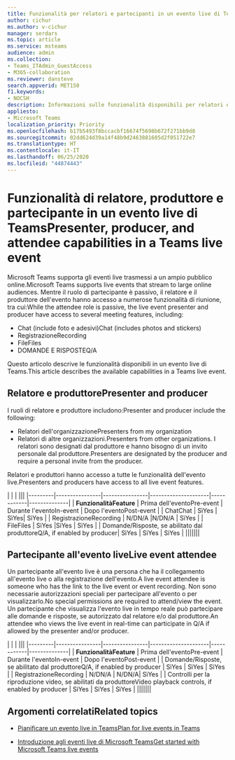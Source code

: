 ```yaml
---
title: Funzionalità per relatori e partecipanti in un evento live di Teams
author: cichur
ms.author: v-cichur
manager: serdars
ms.topic: article
ms.service: msteams
audience: admin
ms.collection:
- Teams_ITAdmin_GuestAccess
- M365-collaboration
ms.reviewer: dansteve
search.appverid: MET150
f1.keywords:
- NOCSH
description: Informazioni sulle funzionalità disponibili per relatori e partecipanti in un evento live di Teams.
appliesto:
- Microsoft Teams
localization_priority: Priority
ms.openlocfilehash: b17b5493f8bccacbf16674f5698b672f271bb9d8
ms.sourcegitcommit: 02dd624d39a14f48b9d2463881605d2f051722e7
ms.translationtype: HT
ms.contentlocale: it-IT
ms.lasthandoff: 06/25/2020
ms.locfileid: "44874443"
---
```

<a name="presenter-producer-and-attendee-capabilities-in-a-teams-live-event"></a><span data-ttu-id="596ac-103">Funzionalità di relatore, produttore e partecipante in un evento live di Teams</span><span class="sxs-lookup"><span data-stu-id="596ac-103">Presenter, producer, and attendee capabilities in a Teams live event</span></span>
======================================================

<span data-ttu-id="596ac-104">Microsoft Teams supporta gli eventi live trasmessi a un ampio pubblico online.</span><span class="sxs-lookup"><span data-stu-id="596ac-104">Microsoft Teams supports live events that stream to large online audiences.</span></span> <span data-ttu-id="596ac-105">Mentre il ruolo di partecipante è passivo, il relatore e il produttore dell'evento hanno accesso a numerose funzionalità di riunione, tra cui:</span><span class="sxs-lookup"><span data-stu-id="596ac-105">While the attendee role is passive, the live event presenter and producer have access to several meeting features, including:</span></span>  

- <span data-ttu-id="596ac-106">Chat (include foto e adesivi)</span><span class="sxs-lookup"><span data-stu-id="596ac-106">Chat (includes photos and stickers)</span></span>
- <span data-ttu-id="596ac-107">Registrazione</span><span class="sxs-lookup"><span data-stu-id="596ac-107">Recording</span></span>
- <span data-ttu-id="596ac-108">File</span><span class="sxs-lookup"><span data-stu-id="596ac-108">Files</span></span>
- <span data-ttu-id="596ac-109">DOMANDE E RISPOSTE</span><span class="sxs-lookup"><span data-stu-id="596ac-109">Q/A</span></span>

<span data-ttu-id="596ac-110">Questo articolo descrive le funzionalità disponibili in un evento live di Teams.</span><span class="sxs-lookup"><span data-stu-id="596ac-110">This article describes the available capabilities in a Teams live event.</span></span>

## <a name="presenter-and-producer"></a><span data-ttu-id="596ac-111">Relatore e produttore</span><span class="sxs-lookup"><span data-stu-id="596ac-111">Presenter and producer</span></span>

<span data-ttu-id="596ac-112">I ruoli di relatore e produttore includono:</span><span class="sxs-lookup"><span data-stu-id="596ac-112">Presenter and producer include the following:</span></span>

- <span data-ttu-id="596ac-113">Relatori dell'organizzazione</span><span class="sxs-lookup"><span data-stu-id="596ac-113">Presenters from my organization</span></span>
- <span data-ttu-id="596ac-114">Relatori di altre organizzazioni.</span><span class="sxs-lookup"><span data-stu-id="596ac-114">Presenters from other organizations.</span></span> <span data-ttu-id="596ac-115">I relatori sono designati dal produttore e hanno bisogno di un invito personale dal produttore.</span><span class="sxs-lookup"><span data-stu-id="596ac-115">Presenters are designated by the producer and require a personal invite from the producer.</span></span>

<span data-ttu-id="596ac-116">Relatori e produttori hanno accesso a tutte le funzionalità dell'evento live.</span><span class="sxs-lookup"><span data-stu-id="596ac-116">Presenters and producers have access to all live event features.</span></span>

| |  | |||
|---------|----------------|----------------|---------------------|------------|--------------|
|  <span data-ttu-id="596ac-117">**Funzionalità**</span><span class="sxs-lookup"><span data-stu-id="596ac-117">**Feature**</span></span>       | <span data-ttu-id="596ac-118">Prima dell'evento</span><span class="sxs-lookup"><span data-stu-id="596ac-118">Pre-event</span></span> | <span data-ttu-id="596ac-119">Durante l'evento</span><span class="sxs-lookup"><span data-stu-id="596ac-119">In-event</span></span> | <span data-ttu-id="596ac-120">Dopo l'evento</span><span class="sxs-lookup"><span data-stu-id="596ac-120">Post-event</span></span> |
| <span data-ttu-id="596ac-121">Chat</span><span class="sxs-lookup"><span data-stu-id="596ac-121">Chat</span></span> | <span data-ttu-id="596ac-122">Sì</span><span class="sxs-lookup"><span data-stu-id="596ac-122">Yes</span></span> | <span data-ttu-id="596ac-123">Sì</span><span class="sxs-lookup"><span data-stu-id="596ac-123">Yes</span></span>| <span data-ttu-id="596ac-124">Sì</span><span class="sxs-lookup"><span data-stu-id="596ac-124">Yes</span></span> |
| <span data-ttu-id="596ac-125">Registrazione</span><span class="sxs-lookup"><span data-stu-id="596ac-125">Recording</span></span> | <span data-ttu-id="596ac-126">N/D</span><span class="sxs-lookup"><span data-stu-id="596ac-126">N/A</span></span> |<span data-ttu-id="596ac-127">N/D</span><span class="sxs-lookup"><span data-stu-id="596ac-127">N/A</span></span> | <span data-ttu-id="596ac-128">Sì</span><span class="sxs-lookup"><span data-stu-id="596ac-128">Yes</span></span> |
| <span data-ttu-id="596ac-129">File</span><span class="sxs-lookup"><span data-stu-id="596ac-129">Files</span></span> | <span data-ttu-id="596ac-130">Sì</span><span class="sxs-lookup"><span data-stu-id="596ac-130">Yes</span></span> |<span data-ttu-id="596ac-131">Sì</span><span class="sxs-lookup"><span data-stu-id="596ac-131">Yes</span></span> | <span data-ttu-id="596ac-132">Sì</span><span class="sxs-lookup"><span data-stu-id="596ac-132">Yes</span></span> |
| <span data-ttu-id="596ac-133">Domande/Risposte, se abilitato dal produttore</span><span class="sxs-lookup"><span data-stu-id="596ac-133">Q/A, if enabled by producer</span></span>| <span data-ttu-id="596ac-134">Sì</span><span class="sxs-lookup"><span data-stu-id="596ac-134">Yes</span></span> | <span data-ttu-id="596ac-135">Sì</span><span class="sxs-lookup"><span data-stu-id="596ac-135">Yes</span></span> | <span data-ttu-id="596ac-136">Sì</span><span class="sxs-lookup"><span data-stu-id="596ac-136">Yes</span></span> |
|||||||

## <a name="live-event-attendee"></a><span data-ttu-id="596ac-137">Partecipante all'evento live</span><span class="sxs-lookup"><span data-stu-id="596ac-137">Live event attendee</span></span>

<span data-ttu-id="596ac-138">Un partecipante all'evento live è una persona che ha il collegamento all'evento live o alla registrazione dell'evento.</span><span class="sxs-lookup"><span data-stu-id="596ac-138">A live event attendee is someone who has the link to the live event or event recording.</span></span> <span data-ttu-id="596ac-139">Non sono necessarie autorizzazioni speciali per partecipare all'evento o per visualizzarlo.</span><span class="sxs-lookup"><span data-stu-id="596ac-139">No special permissions are required to attend/view the event.</span></span> <span data-ttu-id="596ac-140">Un partecipante che visualizza l'evento live in tempo reale può partecipare alle domande e risposte, se autorizzato dal relatore e/o dal produttore.</span><span class="sxs-lookup"><span data-stu-id="596ac-140">An attendee who views the live event in real-time can participate in Q/A if allowed by the presenter and/or producer.</span></span> 

| |  | |||
|---------|----------------|----------------|---------------------|------------|--------------|
|  <span data-ttu-id="596ac-141">**Funzionalità**</span><span class="sxs-lookup"><span data-stu-id="596ac-141">**Feature**</span></span>       | <span data-ttu-id="596ac-142">Prima dell'evento</span><span class="sxs-lookup"><span data-stu-id="596ac-142">Pre-event</span></span> | <span data-ttu-id="596ac-143">Durante l'evento</span><span class="sxs-lookup"><span data-stu-id="596ac-143">In-event</span></span> | <span data-ttu-id="596ac-144">Dopo l'evento</span><span class="sxs-lookup"><span data-stu-id="596ac-144">Post-event</span></span> |
| <span data-ttu-id="596ac-145">Domande/Risposte, se abilitato dal produttore</span><span class="sxs-lookup"><span data-stu-id="596ac-145">Q/A, if enabled by producer</span></span> | <span data-ttu-id="596ac-146">Sì</span><span class="sxs-lookup"><span data-stu-id="596ac-146">Yes</span></span> | <span data-ttu-id="596ac-147">Sì</span><span class="sxs-lookup"><span data-stu-id="596ac-147">Yes</span></span> | <span data-ttu-id="596ac-148">Sì</span><span class="sxs-lookup"><span data-stu-id="596ac-148">Yes</span></span> |
| <span data-ttu-id="596ac-149">Registrazione</span><span class="sxs-lookup"><span data-stu-id="596ac-149">Recording</span></span> | <span data-ttu-id="596ac-150">N/D</span><span class="sxs-lookup"><span data-stu-id="596ac-150">N/A</span></span> | <span data-ttu-id="596ac-151">N/D</span><span class="sxs-lookup"><span data-stu-id="596ac-151">N/A</span></span>| <span data-ttu-id="596ac-152">Sì</span><span class="sxs-lookup"><span data-stu-id="596ac-152">Yes</span></span> |
| <span data-ttu-id="596ac-153">Controlli per la riproduzione video, se abilitati da produttore</span><span class="sxs-lookup"><span data-stu-id="596ac-153">Video playback controls, if enabled by producer</span></span> | <span data-ttu-id="596ac-154">Sì</span><span class="sxs-lookup"><span data-stu-id="596ac-154">Yes</span></span> | <span data-ttu-id="596ac-155">Sì</span><span class="sxs-lookup"><span data-stu-id="596ac-155">Yes</span></span> | <span data-ttu-id="596ac-156">Sì</span><span class="sxs-lookup"><span data-stu-id="596ac-156">Yes</span></span> |
|||||||

## <a name="related-topics"></a><span data-ttu-id="596ac-157">Argomenti correlati</span><span class="sxs-lookup"><span data-stu-id="596ac-157">Related topics</span></span>

- [<span data-ttu-id="596ac-158">Pianificare un evento live in Teams</span><span class="sxs-lookup"><span data-stu-id="596ac-158">Plan for live events in Teams</span></span>](teams-live-events/plan-for-teams-live-events.md)

- [<span data-ttu-id="596ac-159">Introduzione agli eventi live di Microsoft Teams</span><span class="sxs-lookup"><span data-stu-id="596ac-159">Get started with Microsoft Teams live events</span></span>](https://support.microsoft.com/it-IT/office/get-started-with-microsoft-teams-live-events-d077fec2-a058-483e-9ab5-1494afda578a#bkmk_productiontypes)
